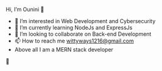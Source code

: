  Hi, I’m Ounini 👋
- 👀 I’m interested in Web Development and Cybersecurity
- 🌱 I’m currently learning NodeJs and ExpressJs
- 💞️ I’m looking to collaborate on Back-end Development
- 📫 How to reach me wittyways1216@gmail.com
-  Above all I am a MERN stack developer




👋
<!---
Ounini/Ounini is a ✨ special ✨ repository because its `README.md` (this file) appears on your GitHub profile.
You can click the Preview link to take a look at your changes.
--->
